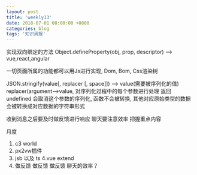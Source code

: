 ```yaml
---
layout: post
title: 'weekly13'
date: 2018-07-01 08:00:00 +0800
categories: blog
tags: '知识周报'
---
```


实现双向绑定的方法 Object.defineProperty(obj, prop, descriptor) --> vue,react,angular

一切页面所属的功能都可以用Js进行实现, Dom, Bom, Css渲染树

JSON.stringify(value[, replacer [, space]]) --> value(需要被序列化的值) replacer(argument-->value, 对序列化过程中的每个参数进行处理 返回undefined 会取消这个参数的序列化, 函数不会被转换, 其他对应原始类型的数据会被转换成对应数据的字符串形式

收到消息之后要及时做反馈进行响应 聊天要注意效率 把握重点内容

月度
1. c3 world
2. px2vw插件
3. jsb 以及 ts
4.vue extend
5. 做反馈 做反馈 做反馈 聊天的效率？
